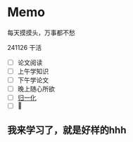 # Memo

每天摸摸头，万事都不愁

241126 干活

- [ ] 论文阅读
- [ ] 上午学知识
- [ ] 下午学论文
- [ ] 晚上随心所欲
- [ ] [归一化](https://www.bilibili.com/video/BV1Pq4y1a7pH?spm_id_from=333.788.videopod.sections&vd_source=ddd7d236ab3e9b123c4086c415f4939e)
- [ ] 🥟

我来学习了，就是好样的hhh
-----



